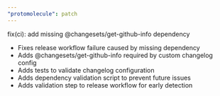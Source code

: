 ```yaml
---
"protomolecule": patch
---
```


fix(ci): add missing @changesets/get-github-info dependency

- Fixes release workflow failure caused by missing dependency
- Adds @changesets/get-github-info required by custom changelog config
- Adds tests to validate changelog configuration
- Adds dependency validation script to prevent future issues
- Adds validation step to release workflow for early detection
